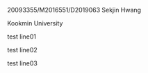 20093355/M2016551/D2019063 Sekjin Hwang

Kookmin University

test line01

test line02

test line03

